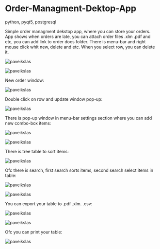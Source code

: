 # Order-Managment-Dektop-App
python, pyqt5, postgresql


Simple order managment dekstop app, where you can store your orders.
App shows when orders are late, you can attach order files .xlm .pdf and etc, you can add link to order docs folder.
There is menu-bar and right mouse click whit new, delete and etc.
When you select row, you can delete it.

![paveikslas](https://user-images.githubusercontent.com/51360361/224933673-f9a844f1-46c2-4bac-b948-79dd18b7860c.png)

![paveikslas](https://user-images.githubusercontent.com/51360361/224936514-8ea8205e-288a-49f4-8dd5-a885e5b47785.png)

New order window:

![paveikslas](https://user-images.githubusercontent.com/51360361/224933893-e1467319-8e04-4687-b93b-05e38662e584.png)

Double click on row and update window pop-up:

![paveikslas](https://user-images.githubusercontent.com/51360361/224934565-75110bb4-4d38-479b-874e-8340254157d0.png)

There is pop-up window in menu-bar settings section where you can add new combo-box items:

![paveikslas](https://user-images.githubusercontent.com/51360361/224937444-2698bde3-70b4-4ff5-8610-22b7b9fd3528.png)

![paveikslas](https://user-images.githubusercontent.com/51360361/224935028-eb23862e-3696-48c1-b8a6-660cc9c0dd14.png)

There is tree table to sort items:

![paveikslas](https://user-images.githubusercontent.com/51360361/224935150-bdfb7fba-40f7-40e2-8d92-31fb6f650b40.png)

Ofc there is search, first search sorts items, second search select items in table:

![paveikslas](https://user-images.githubusercontent.com/51360361/224935303-c8f94a3e-2f54-4a9a-965d-3f93f68d824b.png)

![paveikslas](https://user-images.githubusercontent.com/51360361/224935406-15e3100a-564e-4c00-8c50-6032f889da1a.png)

You can export your table to .pdf .xlm. .csv:

![paveikslas](https://user-images.githubusercontent.com/51360361/224936731-190de9fa-2636-4509-b9bc-24e881166b0c.png)

![paveikslas](https://user-images.githubusercontent.com/51360361/224936097-8a496102-55db-4dd1-8347-af269b831e58.png)

Ofc you can print your table:

![paveikslas](https://user-images.githubusercontent.com/51360361/224936879-80a42c27-2c6d-4203-be02-a263d9101908.png)






